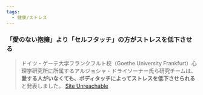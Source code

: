 ```yaml
---
tags:
  - 健康/ストレス
---
```

### 「愛のない抱擁」より「セルフタッチ」の方がストレスを低下させる


>ドイツ・ゲーテ大学フランクフルト校（Goethe University Frankfurt）心理学研究所に所属するアルジョシャ・ドライソーナー氏ら研究チームは、**愛する人がいなくても、ボディタッチによってストレスを低下させられる**と発表しました。
>[Site Unreachable](https://nazology.net/archives/100918)

